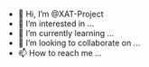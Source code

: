 - 👋 Hi, I’m @XAT-Project
- 👀 I’m interested in ...
- 🌱 I’m currently learning ...
- 💞️ I’m looking to collaborate on ...
- 📫 How to reach me ...

<!---
XAT-Project/XAT-Project is a ✨ special ✨ repository because its `README.md` (this file) appears on your GitHub profile.
You can click the Preview link to take a look at your changes.
--->

